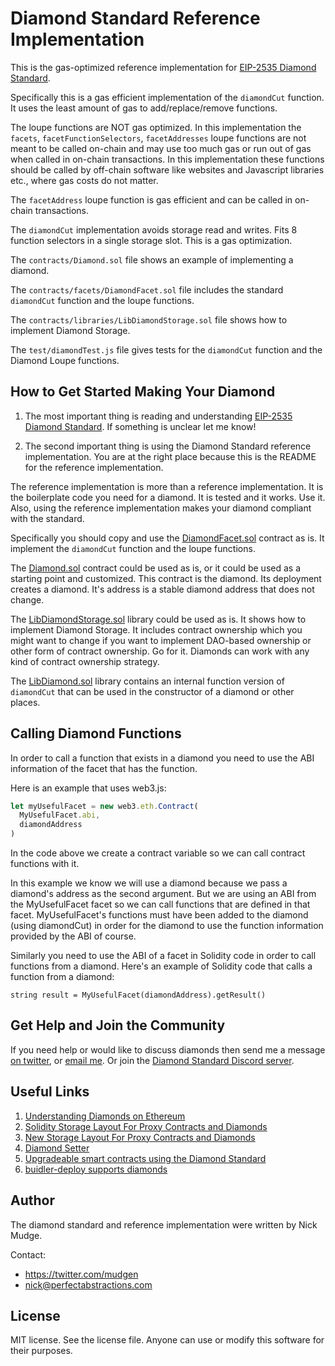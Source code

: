 # Diamond Standard Reference Implementation
This is the gas-optimized reference implementation for [EIP-2535 Diamond Standard](https://github.com/ethereum/EIPs/issues/2535).

Specifically this is a gas efficient implementation of the `diamondCut` function. It uses the least amount of gas to add/replace/remove functions.

The loupe functions are NOT gas optimized. In this implementation the `facets`, `facetFunctionSelectors`, `facetAddresses` loupe functions are not meant to be called on-chain and may use too much gas or run out of gas when called in on-chain transactions.  In this implementation these functions should be called by off-chain software like websites and Javascript libraries etc., where gas costs do not matter.

The `facetAddress` loupe function is gas efficient and can be called in on-chain transactions.
 
The `diamondCut` implementation avoids storage read and writes. Fits 8 function selectors in a single storage slot. This is a gas optimization. 

The `contracts/Diamond.sol` file shows an example of implementing a diamond. 

The `contracts/facets/DiamondFacet.sol` file includes the standard `diamondCut` function and the loupe functions.

The `contracts/libraries/LibDiamondStorage.sol` file shows how to implement Diamond Storage.

The `test/diamondTest.js` file gives tests for the `diamondCut` function and the Diamond Loupe functions.

## How to Get Started Making Your Diamond

1. The most important thing is reading and understanding [EIP-2535 Diamond Standard](https://github.com/ethereum/EIPs/issues/2535). If something is unclear let me know!

2. The second important thing is using the Diamond Standard reference implementation. You are at the right place because this is the README for the reference implementation.

The reference implementation is more than a reference implementation. It is the boilerplate code you need for a diamond. It is tested and it works. Use it. Also, using the reference implementation makes your diamond compliant with the standard.

Specifically you should copy and use the [DiamondFacet.sol](https://github.com/mudgen/Diamond/blob/master/contracts/facets/DiamondFacet.sol) contract as is. It implement the `diamondCut` function and the loupe functions.

The [Diamond.sol](https://github.com/mudgen/Diamond/blob/master/contracts/Diamond.sol) contract could be used as is, or it could be used as a starting point and customized. This contract is the diamond. Its deployment creates a diamond. It's address is a stable diamond address that does not change.

The [LibDiamondStorage.sol](https://github.com/mudgen/Diamond/blob/master/contracts/libraries/LibDiamondStorage.sol) library could be used as is. It shows how to implement Diamond Storage. It includes contract ownership which you might want to change if you want to implement DAO-based ownership or other form of contract ownership. Go for it. Diamonds can work with any kind of contract ownership strategy.

The [LibDiamond.sol](https://github.com/mudgen/Diamond/blob/master/contracts/libraries/LibDiamond.sol) library contains an internal function version of `diamondCut` that can be used in the constructor of a diamond or other places.

## Calling Diamond Functions

In order to call a function that exists in a diamond you need to use the ABI information of the facet that has the function.

Here is an example that uses web3.js:

```javascript
let myUsefulFacet = new web3.eth.Contract(
  MyUsefulFacet.abi, 
  diamondAddress
)
```
In the code above we create a contract variable so we can call contract functions with it.

In this example we know we will use a diamond because we pass a diamond's address as the second argument. But we are using an ABI from the MyUsefulFacet facet so we can call functions that are defined in that facet. MyUsefulFacet's functions must have been added to the diamond (using diamondCut) in order for the diamond to use the function information provided by the ABI of course.

Similarly you need to use the ABI of a facet in Solidity code in order to call functions from a diamond. Here's an example of Solidity code that calls a function from a diamond:

```solidity
string result = MyUsefulFacet(diamondAddress).getResult()
``` 

## Get Help and Join the Community

If you need help or would like to discuss diamonds then send me a message [on twitter](https://twitter.com/mudgen), or [email me](mailto:nick@perfectabstractions.com). Or join the [Diamond Standard Discord server](https://discord.gg/kQewPw2).

## Useful Links

1. [Understanding Diamonds on Ethereum](https://dev.to/mudgen/understanding-diamonds-on-ethereum-1fb)
2. [Solidity Storage Layout For Proxy Contracts and Diamonds](https://medium.com/1milliondevs/solidity-storage-layout-for-proxy-contracts-and-diamonds-c4f009b6903)
3. [New Storage Layout For Proxy Contracts and Diamonds](https://medium.com/1milliondevs/new-storage-layout-for-proxy-contracts-and-diamonds-98d01d0eadb)
4. [Diamond Setter](https://github.com/lampshade9909/DiamondSetter)
5. [Upgradeable smart contracts using the Diamond Standard](https://hiddentao.com/archives/2020/05/28/upgradeable-smart-contracts-using-diamond-standard)
6. [buidler-deploy supports diamonds](https://github.com/wighawag/buidler-deploy/)


## Author
The diamond standard and reference implementation were written by Nick Mudge.

Contact:

* https://twitter.com/mudgen
* nick@perfectabstractions.com

## License

MIT license. See the license file.
Anyone can use or modify this software for their purposes.
